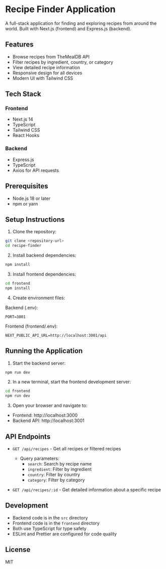# Recipe Finder Application

A full-stack application for finding and exploring recipes from around the world. Built with Next.js (frontend) and Express.js (backend).

## Features

- Browse recipes from TheMealDB API
- Filter recipes by ingredient, country, or category
- View detailed recipe information
- Responsive design for all devices
- Modern UI with Tailwind CSS

## Tech Stack

### Frontend
- Next.js 14
- TypeScript
- Tailwind CSS
- React Hooks

### Backend
- Express.js
- TypeScript
- Axios for API requests

## Prerequisites

- Node.js 18 or later
- npm or yarn

## Setup Instructions

1. Clone the repository:
```bash
git clone <repository-url>
cd recipe-finder
```

2. Install backend dependencies:
```bash
npm install
```

3. Install frontend dependencies:
```bash
cd frontend
npm install
```

4. Create environment files:

Backend (.env):
```
PORT=3001
```

Frontend (frontend/.env):
```
NEXT_PUBLIC_API_URL=http://localhost:3001/api
```

## Running the Application

1. Start the backend server:
```bash
npm run dev
```

2. In a new terminal, start the frontend development server:
```bash
cd frontend
npm run dev
```

3. Open your browser and navigate to:
- Frontend: http://localhost:3000
- Backend API: http://localhost:3001

## API Endpoints

- `GET /api/recipes` - Get all recipes or filtered recipes
  - Query parameters:
    - `search`: Search by recipe name
    - `ingredient`: Filter by ingredient
    - `country`: Filter by country
    - `category`: Filter by category

- `GET /api/recipes/:id` - Get detailed information about a specific recipe

## Development

- Backend code is in the `src` directory
- Frontend code is in the `frontend` directory
- Both use TypeScript for type safety
- ESLint and Prettier are configured for code quality

## License

MIT 